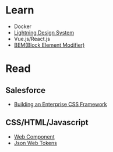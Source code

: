 # Learn
- Docker
- [Lightning Design System](https://www.lightningdesignsystem.com)
- Vue.js/React.js
- [BEM(Block Element Modifier)](http://getbem.com/introduction/)

# Read

## Salesforce
- [Building an Enterprise CSS Framework](https://medium.com/salesforce-ux/building-an-enterprise-framework-is-hard-1e8d8b33e082)

## CSS/HTML/Javascript
- [Web Component](https://www.webcomponents.org/introduction)
- [Json Web Tokens](https://jwt.io/)
